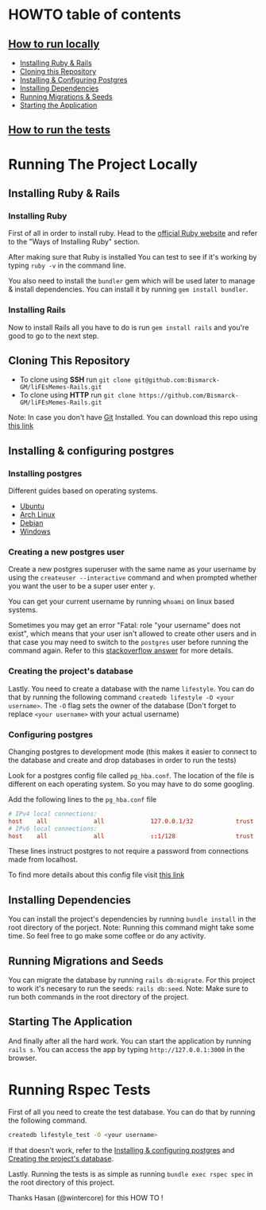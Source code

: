 # HOWTO table of contents
## [How to run locally](#Running-the-project-locally)
- [Installing Ruby & Rails](#Installing-Ruby--Rails)
- [Cloning this Repository](#Cloning-This-Repository)
- [Installing & Configuring Postgres](#Installing--Configuring-Postgres)
- [Installing Dependencies](#Installing-Dependencies)
- [Running Migrations & Seeds](#Running-Migrations-and-Seeds)
- [Starting the Application](#Starting-The-Application)


## [How to run the tests](#Running-Rspec-Tests)


# Running The Project Locally

## Installing Ruby & Rails

### Installing Ruby
First of all in order to install ruby. Head to the [official Ruby website](https://www.ruby-lang.org/en/downloads/) and refer to the "Ways of Installing Ruby" section.

After making sure that Ruby is installed You can test to see if it's working by typing `ruby -v` in the command line.

You also need to install the `bundler` gem which will be used later to manage & install dependencies. You can install it by running `gem install bundler`.

### Installing Rails
Now to install Rails all you have to do is run `gem install rails` and you're good to go to the next step.

## Cloning This Repository

- To clone using **SSH** run `git clone git@github.com:Bismarck-GM/liFEsMemes-Rails.git`
- To clone using **HTTP** run `git clone https://github.com/Bismarck-GM/liFEsMemes-Rails.git`

Note: In case you don't have [Git](https://git-scm.com/downloads) Installed. You can download this repo using [this link](hhttps://github.com/Bismarck-GM/liFEsMemes-Rails/archive/development.zip)


## Installing & configuring postgres

### Installing postgres
Different guides based on operating systems.
- [Ubuntu](https://www.postgresql.org/download/linux/ubuntu/)
- [Arch Linux](https://wiki.archlinux.org/index.php/PostgreSQL)
- [Debian](https://wiki.debian.org/PostgreSql)
- [Windows](https://www.guru99.com/download-install-postgresql.html)

### Creating a new postgres user

Create a new postgres superuser with the same name as your username by using the `createuser --interactive` command and when prompted whether you want the user to be a super user enter `y`.

You can get your current username by running `whoami` on linux based systems.

Sometimes you may get an error "Fatal: role "your username” does not exist", which means that your user isn't allowed to create other users and in that case you may need to switch to the `postgres` user before running the command again. Refer to this [stackoverflow answer](https://stackoverflow.com/a/11919677) for more details.

### Creating the project's database

Lastly. You need to create a database with the name `lifestyle`. You can do that by running the following command `createdb lifestyle -O <your username>`. The `-O` flag sets the owner of the database (Don't forget to replace `<your username>` with your actual username)

### Configuring postgres

Changing postgres to development mode (this makes it easier to connect to the database and create and drop databases in order to run the tests)

Look for a postgres config file called `pg_hba.conf`. The location of the file is different on each operating system. So you may have to do some googling.

Add the following lines to the `pg_hba.conf` file

```conf
# IPv4 local connections:
host    all             all             127.0.0.1/32            trust
# IPv6 local connections:
host    all             all             ::1/128                 trust
```
These lines instruct postgres to not require a password from connections made from localhost.

To find more details about this config file visit [this link](https://www.postgresql.org/docs/10/auth-pg-hba-conf.html)


## Installing Dependencies

You can install the project's dependencies by running `bundle install` in the root directory of the porject.
Note: Running this command might take some time. So feel free to go make some coffee or do any activity.

## Running Migrations and Seeds

You can migrate the database by running `rails db:migrate`.
For this project to work it's necesary to run the seeds: `rails db:seed`.
Note: Make sure to run both commands in the root directory of the project.

## Starting The Application

And finally after all the hard work. You can start the application by running `rails s`.
You can access the app by typing `http://127.0.0.1:3000` in the browser.


# Running Rspec Tests

First of all you need to create the test database. You can do that by running the following command.
```bash
createdb lifestyle_test -O <your username>
```
If that doesn't work, refer to the [Installing & configuring postgres](#Installing--configuring-postgres) and [Creating the project's database](#Creating-the-projects-database).

Lastly. Running the tests is as simple as running `bundle exec rspec spec` in the root directory of this project.

Thanks Hasan (@wintercore) for this HOW TO !
